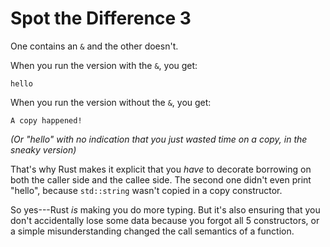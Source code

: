 # Spot the Difference 3


One contains an `&` and the other doesn't.

When you run the version with the `&`, you get:

```
hello
```

When you run the version without the `&`, you get:

```
A copy happened!
```

*(Or "hello" with no indication that you just wasted time on a copy, in the sneaky version)*

That's why Rust makes it explicit that you *have* to decorate borrowing on both the caller side and the callee side. The second one didn't even print "hello", because `std::string` wasn't copied in a copy constructor.

So yes---Rust *is* making you do more typing. But it's also ensuring that you don't accidentally lose some data because you forgot all 5 constructors, or a simple misunderstanding changed the call semantics of a function.